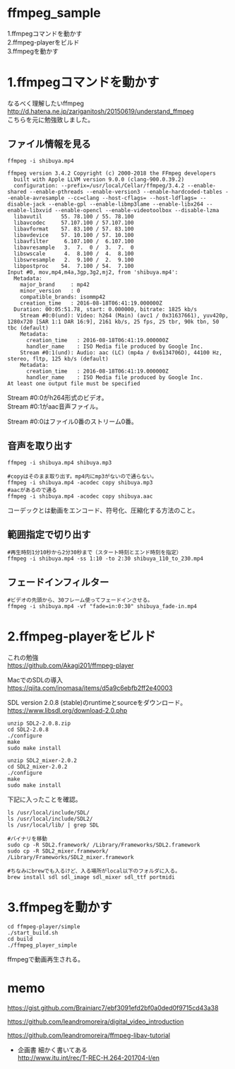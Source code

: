 # ffmpeg_sample

1.ffmpegコマンドを動かす    
2.ffmpeg-playerをビルド    
3.ffmpegを動かす    


# 1.ffmpegコマンドを動かす

なるべく理解したいffmpeg    
http://d.hatena.ne.jp/zariganitosh/20150619/understand_ffmpeg    
こちらを元に勉強致しました。

## ファイル情報を見る


```
ffmpeg -i shibuya.mp4
```


```
ffmpeg version 3.4.2 Copyright (c) 2000-2018 the FFmpeg developers
  built with Apple LLVM version 9.0.0 (clang-900.0.39.2)
  configuration: --prefix=/usr/local/Cellar/ffmpeg/3.4.2 --enable-shared --enable-pthreads --enable-version3 --enable-hardcoded-tables --enable-avresample --cc=clang --host-cflags= --host-ldflags= --disable-jack --enable-gpl --enable-libmp3lame --enable-libx264 --enable-libxvid --enable-opencl --enable-videotoolbox --disable-lzma
  libavutil      55. 78.100 / 55. 78.100
  libavcodec     57.107.100 / 57.107.100
  libavformat    57. 83.100 / 57. 83.100
  libavdevice    57. 10.100 / 57. 10.100
  libavfilter     6.107.100 /  6.107.100
  libavresample   3.  7.  0 /  3.  7.  0
  libswscale      4.  8.100 /  4.  8.100
  libswresample   2.  9.100 /  2.  9.100
  libpostproc    54.  7.100 / 54.  7.100
Input #0, mov,mp4,m4a,3gp,3g2,mj2, from 'shibuya.mp4':
  Metadata:
    major_brand     : mp42
    minor_version   : 0
    compatible_brands: isommp42
    creation_time   : 2016-08-18T06:41:19.000000Z
  Duration: 00:05:51.78, start: 0.000000, bitrate: 1825 kb/s
    Stream #0:0(und): Video: h264 (Main) (avc1 / 0x31637661), yuv420p, 1280x720 [SAR 1:1 DAR 16:9], 2161 kb/s, 25 fps, 25 tbr, 90k tbn, 50 tbc (default)
    Metadata:
      creation_time   : 2016-08-18T06:41:19.000000Z
      handler_name    : ISO Media file produced by Google Inc.
    Stream #0:1(und): Audio: aac (LC) (mp4a / 0x6134706D), 44100 Hz, stereo, fltp, 125 kb/s (default)
    Metadata:
      creation_time   : 2016-08-18T06:41:19.000000Z
      handler_name    : ISO Media file produced by Google Inc.
At least one output file must be specified

```

Stream #0:0がh264形式のビデオ。    
Stream #0:1がaac音声ファイル。    

Stream #0:0はファイル0番のストリーム0番。    


## 音声を取り出す


```
ffmpeg -i shibuya.mp4 shibuya.mp3
```


```
#copyはそのまま取り出す。mp4内にmp3がないので通らない。
ffmpeg -i shibuya.mp4 -acodec copy shibuya.mp3
#aacがあるので通る
ffmpeg -i shibuya.mp4 -acodec copy shibuya.aac
```

コーデックとは動画をエンコード、符号化、圧縮化する方法のこと。    


## 範囲指定で切り出す


```
#再生時刻1分10秒から2分30秒まで（スタート時刻とエンド時刻を指定）
ffmpeg -i shibuya.mp4 -ss 1:10 -to 2:30 shibuya_110_to_230.mp4
```

## フェードインフィルター


```
#ビデオの先頭から、30フレーム使ってフェードインさせる。
ffmpeg -i shibuya.mp4 -vf "fade=in:0:30" shibuya_fade-in.mp4
```


# 2.ffmpeg-playerをビルド

これの勉強    
https://github.com/Akagi201/ffmpeg-player    


MacでのSDLの導入    
https://qiita.com/inomasa/items/d5a9c6ebfb2ff2e40003    

SDL version 2.0.8 (stable)のruntimeとsourceをダウンロード。    
https://www.libsdl.org/download-2.0.php    


```
unzip SDL2-2.0.8.zip
cd SDL2-2.0.8
./configure
make
sudo make install

unzip SDL2_mixer-2.0.2
cd SDL2_mixer-2.0.2
./configure
make
sudo make install
```

下記に入ったことを確認。

```
ls /usr/local/include/SDL/
ls /usr/local/include/SDL2/
ls /usr/local/lib/ | grep SDL
```


```
#バイナリを移動
sudo cp -R SDL2.framework/ /Library/Frameworks/SDL2.framework
sudo cp -R SDL2_mixer.framework/ /Library/Frameworks/SDL2_mixer.framework
```



```
#ちなみにbrewでも入るけど、入る場所がlocal以下のフォルダに入る。
brew install sdl sdl_image sdl_mixer sdl_ttf portmidi
```

# 3.ffmpegを動かす



```
cd ffmpeg-player/simple
./start_build.sh
cd build
./ffmpeg_player_simple
```

ffmpegで動画再生される。





# memo

https://gist.github.com/Brainiarc7/ebf3091efd2bf0a0ded0f9715cd43a38

https://github.com/leandromoreira/digital_video_introduction

https://github.com/leandromoreira/ffmpeg-libav-tutorial

- 企画書
細かく書いてある   
http://www.itu.int/rec/T-REC-H.264-201704-I/en    
